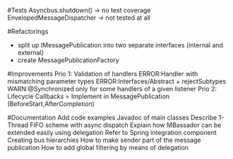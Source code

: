 #Tests
Asyncbus.shutdown() -> no test coverage
EnvelopedMessageDispatcher -> not tested at all


#Refactorings
+ split up IMessagePublication into two separate interfaces (internal and external)
+ create MessagePublicationFactory

#Improvements
Prio 1: Validation of handlers
    ERROR:Handler with mismatching parameter types
    ERROR:Interfaces/Abstract + rejectSubtypes
    WARN:@Synchronized only for some handlers of a given listener
Prio 2: Lifecycle Callbacks = Implement in MessagePublication (BeforeStart,AfterCompletion)


#Documentation
Add code examples Javadoc of main classes
Describe 1-Thread FIFO scheme with async dispatch
Explain how MBassador can be extended easily using delegation
Refer to Spring integration component
Creating bus hierarchies
How to make sender part of the message publication
How to add global filtering by means of delegation
